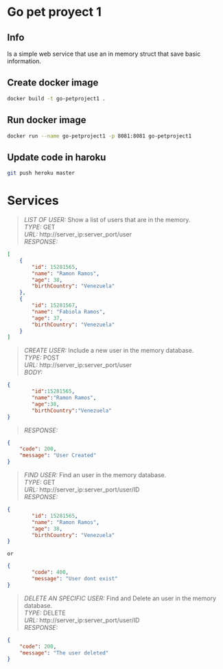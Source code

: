 # Go pet proyect 1

## Info
Is a simple web service that use an in memory struct that save basic information.

## Create docker image
```bash
docker build -t go-petproject1 .
```

## Run docker image
```bash
docker run --name go-petproject1 -p 8081:8081 go-petproject1
```

## Update code in haroku
```bash
git push heroku master
```

# Services
>*LIST OF USER:* Show a list of users that are in the memory.<br>
>*TYPE:* GET<br>
>*URL:* http://server_ip:server_port/user<br>
>*RESPONSE:*<br>
```json
[
    {
        "id": 15281565,
        "name": "Ramon Ramos",
        "age": 38,
        "birthCountry": "Venezuela"
    },
    {
        "id": 15281567,
        "name": "Fabiola Ramos",
        "age": 37,
        "birthCountry": "Venezuela"
    }
]
```
>*CREATE USER:* Include a new user in the memory database.<br>
>*TYPE:* POST<br>
>*URL:*  http://server_ip:server_port/user<br>
>*BODY:*<br>
```json
{
        "id":15281565,          
        "name":"Ramon Ramos",        
        "age":38,        
        "birthCountry":"Venezuela"
}
```
>*RESPONSE:* 
```json
{
    "code": 200,
    "message": "User Created"
}
```
>*FIND USER:* Find an user in the memory database. <br>
>*TYPE:* GET<br>
>*URL:* http://server_ip:server_port/user/ID<br>
>*RESPONSE:*<br>
```json
{
        "id": 15281565,
        "name": "Ramon Ramos",
        "age": 38,
        "birthCountry": "Venezuela"
}
```
    or
```json
{
        "code": 400,
        "message": "User dont exist"
}
```
>*DELETE AN SPECIFIC USER:* Find and Delete an user in the memory database.<br>
>*TYPE:* DELETE<br>
>*URL:* http://server_ip:server_port/user/ID<br>
>*RESPONSE:*<br>
```json
{
    "code": 200,
    "message": "The user deleted"
}
```